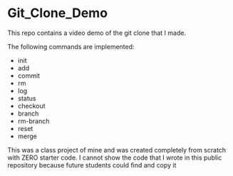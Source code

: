 # Git_Clone_Demo
This repo contains a video demo of the git clone that I made.

The following commands are implemented:

- init
- add
- commit
- rm
- log
- status
- checkout
- branch
- rm-branch
- reset
- merge

This was a class project of mine and was created completely from scratch with ZERO starter code.
I cannot show the code that I wrote in this public repository because future students could find
and copy it
